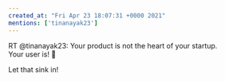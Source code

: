 ```yaml
---
created_at: "Fri Apr 23 18:07:31 +0000 2021"
mentions: ['tinanayak23']
---
```


RT @tinanayak23: Your product is not the heart of your startup.  
Your user is! 🎯

Let that sink in!
